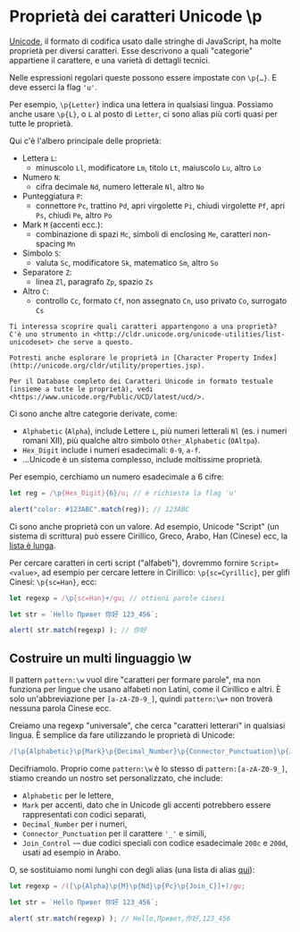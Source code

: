 
# Proprietà dei caratteri Unicode \p

[Unicode](https://en.wikipedia.org/wiki/Unicode), il formato di codifica usato dalle stringhe di JavaScript, ha molte proprietà per diversi caratteri. Esse descrivono a quali "categorie" appartiene il carattere, e una varietà di dettagli tecnici.

Nelle espressioni regolari queste possono essere impostate con `\p{…}`. E deve esserci la flag `'u'`.

Per esempio, `\p{Letter}` indica una lettera in qualsiasi lingua. Possiamo anche usare `\p{L}`, o `L` al posto di `Letter`, ci sono alias più corti quasi per tutte le proprietà.

Qui c'è l'albero principale delle proprietà:

- Lettera `L`:
  - minuscolo `Ll`, modificatore `Lm`, titolo `Lt`, maiuscolo `Lu`, altro `Lo`
- Numero `N`:
  - cifra decimale `Nd`, numero letterale `Nl`, altro `No`
- Punteggiatura `P`:
  - connettore `Pc`, trattino `Pd`, apri virgolette `Pi`, chiudi virgolette `Pf`, apri `Ps`, chiudi `Pe`, altro `Po`
- Mark `M` (accenti ecc.):
  - combinazione di spazi `Mc`, simboli di enclosing `Me`, caratteri non-spacing `Mn`
- Simbolo `S`:
  - valuta `Sc`, modificatore `Sk`, matematico `Sm`, altro `So`
- Separatore `Z`:
  - linea `Zl`, paragrafo `Zp`, spazio `Zs`
- Altro `C`:
  - controllo `Cc`, formato `Cf`, non assegnato `Cn`, uso privato `Co`, surrogato `Cs`

```smart header="Maggiori informazioni"
Ti interessa scoprire quali caratteri appartengono a una proprietà? C'è uno strumento in <http://cldr.unicode.org/unicode-utilities/list-unicodeset> che serve a questo.

Potresti anche esplorare le proprietà in [Character Property Index](http://unicode.org/cldr/utility/properties.jsp).

Per il Database completo dei Caratteri Unicode in formato testuale (insieme a tutte le proprietà), vedi <https://www.unicode.org/Public/UCD/latest/ucd/>.
```

Ci sono anche altre categorie derivate, come:
- `Alphabetic` (`Alpha`), include Lettere `L`, più numeri letterali `Nl` (es. i numeri romani Ⅻ), più qualche altro simbolo `Other_Alphabetic` (`OAltpa`).
- `Hex_Digit` include i numeri esadecimali: `0-9`, `a-f`.
- ...Unicode è un sistema complesso, include moltissime proprietà.

Per esempio, cerchiamo un numero esadecimale a 6 cifre:

```js run
let reg = /\p{Hex_Digit}{6}/u; // è richiesta la flag 'u'

alert("color: #123ABC".match(reg)); // 123ABC
```

Ci sono anche proprietà con un valore. Ad esempio, Unicode "Script" (un sistema di scrittura) può essere Cirillico, Greco, Arabo, Han (Cinese) ecc, la [lista è lunga]("https://en.wikipedia.org/wiki/Script_(Unicode)").

Per cercare caratteri in certi script ("alfabeti"), dovremmo fornire `Script=<value>`, ad esempio per cercare lettere in Cirillico: `\p{sc=Cyrillic}`, per glifi Cinesi: `\p{sc=Han}`, ecc:

```js run
let regexp = /\p{sc=Han}+/gu; // ottieni parole cinesi

let str = `Hello Привет 你好 123_456`;

alert( str.match(regexp) ); // 你好
```

## Costruire un multi linguaggio \w

Il pattern `pattern:\w` vuol dire "caratteri per formare parole", ma non funziona per lingue che usano alfabeti non Latini, come il Cirillico e altri. È solo un'abbreviazione per `[a-zA-Z0-9_]`, quindi `pattern:\w+` non troverà nessuna parola Cinese ecc.

Creiamo una regexp "universale", che cerca "caratteri letterari" in qualsiasi lingua. È semplice da fare utilizzando le proprietà di Unicode:

```js
/[\p{Alphabetic}\p{Mark}\p{Decimal_Number}\p{Connector_Punctuation}\p{Join_Control}]/u
```

Decifriamolo. Proprio come `pattern:\w` è lo stesso di `pattern:[a-zA-Z0-9_]`, stiamo creando un nostro set personalizzato, che include:

- `Alphabetic` per le lettere,
- `Mark` per accenti, dato che in Unicode gli accenti potrebbero essere rappresentati con codici separati,
- `Decimal_Number` per i numeri,
- `Connector_Punctuation` per il carattere `'_'`  e simili,
- `Join_Control` -– due codici speciali con codice esadecimale `200c` e `200d`, usati ad esempio in Arabo.

O, se sostituiamo nomi lunghi con degli alias (una lista di alias [qui](https://www.unicode.org/Public/UCD/latest/ucd/PropertyValueAliases.txt)):

```js run
let regexp = /([\p{Alpha}\p{M}\p{Nd}\p{Pc}\p{Join_C}]+)/gu;

let str = `Hello Привет 你好 123_456`;

alert( str.match(regexp) ); // Hello,Привет,你好,123_456
```

